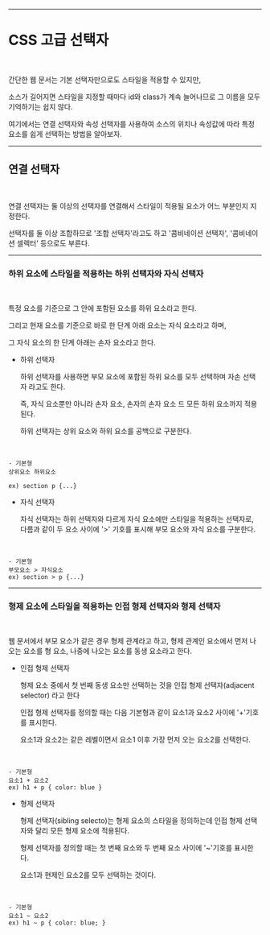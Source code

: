 ***
# CSS 고급 선택자

<br>

간단한 웹 문서는 기본 선택자만으로도 스타일을 적용할 수 있지만, 

소스가 길어지면 스타일을 지정할 때마다 id와 class가 계속 늘어나므로 그 이름을 모두 기억하기는 쉽지 않다.

여기에서는 연결 선택자와 속성 선택자를 사용하여 소스의 위치나 속성값에 따라 특정 요소를 쉽게 선택하는 방법을 알아보자.

***

## 연결 선택자

<br>

연결 선택자는 둘 이상의 선택자를 연결해서 스타일이 적용될 요소가 어느 부분인지 지정한다.

선택자를 둘 이상 조합하므로 '조합 선택자'라고도 하고 '콤비네이션 선택자', '콤비네이션 셀렉터' 등으로도 부른다.

***

### 하위 요소에 스타일을 적용하는 하위 선택자와 자식 선택자

<br>

특정 요소를 기준으로 그 안에 포함된 요소를 하위 요소라고 한다.

그리고 현재 요소를 기준으로 바로 한 단계 아래 요소는 자식 요소라고 하며,

그 자식 요소의 한 단계 아래는 손자 요소라고 한다.

- 하위 선택자

    하위 선택자를 사용하면 부모 요소에 포함된 하위 요소를 모두 선택하며 자손 선택자 라고도 한다.

    즉, 자식 요소뿐만 아니라 손자 요소, 손자의 손자 요소 드 모든 하위 요소까지 적용된다.

    하위 선택자는 상위 요소와 하위 요소를 공백으로 구분한다.

<br>

    - 기본형
    상위요소 하위요소

    ex) section p {...}

- 자식 선택자

    자식 선택자는 하위 선택자와 다르게 자식 요소에만 스타일을 적용하는 선택자로, 다름과 같이 두 요소 사이에 '>' 기호를 표시해 부모 요소와 자식 요소를 구분한다.

<br>

    - 기본형
    부모요소 > 자식요소
    ex) section > p {...}

***
### 형제 요소에 스타일을 적용하는 인접 형제 선택자와 형제 선택자

<br>

웹 문서에서 부모 요소가 같은 경우 형제 관계라고 하고, 형제 관계인 요소에서 먼저 나오는 요소를 형 요소, 나중에 나오는 요소를 동생 요소라고 한다.

- 인접 형제 선택자

    형제 요소 중에서 첫 번째 동생 요소만 선택하는 것을 인접 형제 선택자(adjacent selector) 라고 한다

    인접 형제 선택자를 정의할 때는 다음 기본형과 같이 요소1과 요소2 사이에 '+'기호를 표시한다.

    요소1과 요소2는 같은 레벨이면서 요소1 이후 가장 먼저 오는 요소2를 선택한다.

<br>

    - 기본형 
    요소1 + 요소2
    ex) h1 + p { color: blue }

- 형제 선택자

    형제 선택자(sibling selecto)는 형제 요소의 스타일을 정의하는데 인접 형제 선택자와 달리 모든 형제 요소에 적용된다.

    형제 선택자를 정의할 때는 첫 번째 요소와 두 번째 요소 사이에 '~'기호를 표시한다.

    요소1과 현제인 요소2를 모두 선택하는 것이다.

<br>

    - 기본형
    요소1 ~ 요소2
    ex) h1 ~ p { color: blue; }

